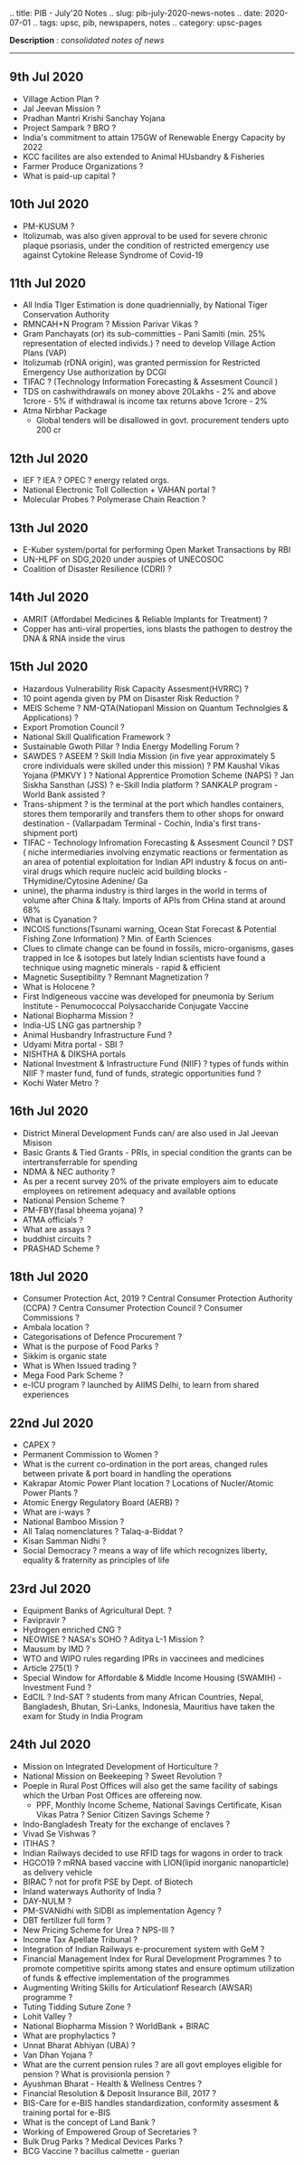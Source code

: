 .. title: PIB - July'20  Notes
.. slug: pib-july-2020-news-notes
.. date: 2020-07-01 
.. tags: upsc, pib, newspapers, notes
.. category: upsc-pages

**Description** : *consolidated notes of news*
<!-- TEASER_END -->

***

## 9th Jul 2020

- Village Action Plan ?
- Jal Jeevan Mission ?
- Pradhan Mantri Krishi Sanchay Yojana
- Project Sampark ? BRO ?
- India's commitment to attain 175GW of Renewable Energy Capacity by 2022
- KCC facilites are also extended to Animal HUsbandry & Fisheries 
- Farmer Produce Organizations ?
- What is paid-up capital ?

## 10th Jul 2020

- PM-KUSUM ?
- Itolizumab, was also given approval to be used for severe chronic plaque psoriasis, under the condition of restricted emergency use against Cytokine Release Syndrome of Covid-19

## 11th Jul 2020

- All India TIger Estimation is done quadriennially, by National Tiger Conservation Authority
- RMNCAH+N Program ? Mission Parivar Vikas ? 
- Gram Panchayats (or) its sub-committies  - Pani Samiti (min. 25% representation of elected individs.) ? need to develop Village Action Plans (VAP)
- Itolizumab (rDNA origin), was granted permission for Restricted Emergency Use authorization by DCGI
- TIFAC ? (Technology Information Forecasting & Assesment Council )
- TDS on cashwithdrawals on money above 20Lakhs - 2% and above 1crore - 5% if withdrawal is income tax returns above 1crore - 2%
- Atma Nirbhar Package
	- Global tenders will be disallowed in govt. procurement tenders upto 200 cr

## 12th Jul 2020

- IEF ? IEA ? OPEC ? energy related orgs.
- National Electronic Toll Collection + VAHAN portal ?
- Molecular Probes ? Polymerase Chain Reaction ?

## 13th Jul 2020

- E-Kuber system/portal for performing Open Market Transactions by RBI 
- UN-HLPF on SDG,2020 under auspies of UNECOSOC
- Coalition of Disaster Resilience (CDRI) ?

## 14th Jul 2020

- AMRIT (Affordabel Medicines & Reliable Implants for Treatment) ?
- Copper has anti-viral properties, ions blasts the pathogen to destroy the DNA & RNA inside the virus

## 15th Jul 2020
- Hazardous Vulnerability Risk Capacity Assesment(HVRRC) ?
- 10 point agenda given by PM on Disaster Risk Reduction ?
- MEIS Scheme ? NM-QTA(Natiopanl Mission on Quantum Technolgies & Applications) ?
- Export Promotion Council ?
- National Skill Qualification Framework ?
- Sustainable Gwoth Pillar ? India Energy Modelling Forum ?
- SAWDES ? ASEEM ? Skill India Mission (in five year approximately 5 crore individuals were skilled under this mission) ? PM Kaushal Vikas Yojana (PMKVY ) ? National Apprentice Promotion Scheme (NAPS) ? Jan Siskha Sansthan (JSS) ? e-Skill India platform ? SANKALP program - World Bank assisted ?
- Trans-shipment ? is the terminal at the port which handles containers, stores them temporarily and transfers them to other shops for onward destination - (Vallarpadam Terminal - Cochin, India's first trans-shipment port)
- TIFAC - Technology Infromation Forecasting & Assesment Council ? DST ( niche intermediaries involving enzymatic reactions or fermentation as an area of potential exploitation for Indian API industry & focus on anti-viral drugs which require nucleic acid building blocks - THymidine/Cytosine Adenine/ Ga
- unine), the pharma industry is third larges in the world in terms of volume after China & Italy. Imports of APIs from CHina stand at around 68%
- What is Cyanation ? 
- INCOIS functions(Tsunami warning, Ocean Stat Forecast & Potential Fishing Zone Information) ? Min. of Earth Sciences
- Clues to climate change can be found in fossils, micro-organisms, gases trapped in Ice & isotopes but lately Indian scientists have found a technique using magnetic minerals - rapid & efficient
- Magnetic Suseptibility ? Remnant Magnetization ?
- What is Holocene ?
-  First Indigeneous vaccine was developed for pneumonia by Serium Institute - Penumococcal Polysaccharide Conjugate Vaccine
- National Biopharma Mission ?
- India-US LNG gas partnership ?
- Animal Husbandry Infrastructure Fund ?
- Udyami Mitra portal - SBI  ?
- NISHTHA & DIKSHA portals 
- National Investment & Infrastructure Fund (NIIF) ? types of funds within NIIF ? master fund, fund of funds, strategic opportunities fund ?
- Kochi Water Metro ? 

## 16th Jul 2020
- District Mineral Development Funds can/ are also used in Jal Jeevan Misison
- Basic Grants & Tied Grants - PRIs, in special condition the grants can be intertransferrable for spending
- NDMA & NEC authority ?
- As per a recent survey 20% of the private employers aim to educate employees on retirement adequacy and available options
- National Pension Scheme ?
- PM-FBY(fasal bheema yojana) ?
- ATMA officials ?
- What are assays ?
- buddhist circuits ?
- PRASHAD Scheme ?

## 18th Jul 2020
- Consumer Protection Act, 2019 ? Central Consumer Protection Authority (CCPA) ? Centra Consumer Protection Council ? Consumer Commissions ? 
- Ambala location ? 
- Categorisations of Defence Procurement ? 
- What is the purpose of Food Parks ?
- Sikkim is organic state
- What is When Issued trading ? 
- Mega Food Park Scheme ? 
- e-ICU program ? launched by AIIMS Delhi, to learn from shared experiences

## 22nd Jul 2020
- CAPEX ? 
- Permanent Commission to Women ?
- What is the current co-ordination in the port areas, changed rules between private & port board in handling the operations
- Kakrapar Atomic Power Plant  location ? Locations of Nucler/Atomic Power Plants ?
- Atomic Energy Regulatory Board (AERB) ?
- What are i-ways ?
- National Bamboo Mission ? 
- All Talaq nomenclatures ? Talaq-a-Biddat ? 
- Kisan Samman Nidhi ? 
- Social Democracy ? means a way of life which recognizes liberty, equality & fraternity as principles of life

## 23rd Jul 2020
- Equipment Banks of Agricultural Dept. ?
- Favipravir ? 
- Hydrogen enriched CNG ?
- NEOWISE ? NASA's SOHO ? Aditya L-1 Mission ? 
- Mausum by IMD ? 
- WTO and WIPO rules regarding IPRs in vaccinees and medicines
- Article 275(1) ? 
- Special Window for Affordable & Middle Income Housing (SWAMIH)  - Investment Fund ? 
- EdCIL ? Ind-SAT ? students from many African Countries, Nepal, Bangladesh, Bhutan, Sri-Lanks, Indonesia, Mauritius have taken the exam for Study in India Program

## 24th Jul 2020
- Mission on Integrated Development of Horticulture ?
- National Mission on Beekeeping ? Sweet Revolution ?
- Poeple in Rural Post Offices will also get the same facility of sabings which the Urban Post Offices are offereing now.
	- PPF, Monthly Income Scheme, National Savings Certificate, Kisan Vikas Patra ? Senior Citizen Savings Scheme ?
- Indo-Bangladesh Treaty for the exchange of enclaves ? 
- Vivad Se Vishwas ? 
- ITIHAS ? 
- Indian Railways decided to use RFID tags for wagons in order to track
- HGCO19 ? mRNA based vaccine with LION(lipid inorganic nanoparticle) as delivery vehicle 
- BIRAC ? not for profit PSE by Dept. of Biotech
- Inland waterways Authority of India ? 
- DAY-NULM ? 
- PM-SVANidhi with SIDBI as implementation Agency ?
- DBT fertilizer full form ?
- New Pricing Scheme for Urea ? NPS-III ?
- Income Tax Apellate Tribunal ? 
- Integration of Indian Railways e-procurement system with GeM ?
- Financial Management Index for Rural Development Programmes ? to promote competitive spirits among states and ensure optimum utilization of funds & effective implementation of the programmes
- Augmenting Writing Skills for Articulationf Research (AWSAR) programme ? 
- Tuting Tidding Suture Zone ? 
- Lohit Valley ? 
- National Biopharma Mission ? WorldBank + BIRAC
- What are prophylactics ? 
- Unnat Bharat Abhiyan (UBA) ? 
- Van Dhan Yojana ? 
- What are the current pension rules ? are all govt employes eligible for pension ? What is provisionla pension ?
- Ayushman Bharat - Health & Wellness Centres ? 
- Financial Resolution & Deposit Insurance Bill, 2017 ? 
- BIS-Care for e-BIS handles standardization, conformity assesment & training portal for e-BIS
- What is the concept of Land Bank ? 
- Working of Empowered Group of Secretaries ? 
- Bulk Drug Parks ? Medical Devices Parks ? 
- BCG Vaccine ? bacillus calmette - guerian

